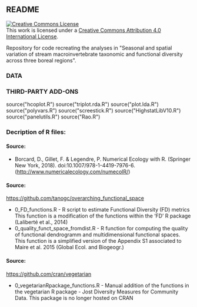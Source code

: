 ## README

<a rel="license" href="http://creativecommons.org/licenses/by/4.0/"><img alt="Creative Commons License" style="border-width:0" src="https://i.creativecommons.org/l/by/4.0/88x31.png" /></a><br />This work is licensed under a <a rel="license" href="http://creativecommons.org/licenses/by/4.0/">Creative Commons Attribution 4.0 International License</a>.

Repository for code recreating the analyses in "Seasonal and spatial variation 
of stream macroinvertebrate taxonomic and functional diversity across three 
boreal regions".

### DATA

### THIRD-PARTY ADD-ONS

source("hcoplot.R")
source("triplot.rda.R")
source("plot.lda.R")
source("polyvars.R")
source("screestick.R")
source("HighstatLibV10.R")
source("panelutils.R")
source("Rao.R")

### Decription of R files:
#### Source:
* Borcard, D., Gillet, F. & Legendre, P. Numerical Ecology with R. (Springer New York, 2018). doi:10.1007/978-1-4419-7976-6. (http://www.numericalecology.com/numecolR/)


#### Source: 
https://github.com/tanogc/overarching_functional_space

* 0_FD_functions.R - R script to estimate Functional Diversity (FD) metrics This function is a modification of the functions within the ‘FD’ R package (Laliberté et al., 2014)
* 0_quality_funct_space_fromdist.R - R function for computing the quality of functional dendrogramm and multidimensional functional spaces. This function is a simplified version of the Appendix S1 associated to Maire et al. 2015 (Global Ecol. and Biogeogr.)

#### Source: 
https://github.com/cran/vegetarian

* 0_vegetarianRpackage_functions.R - Manual addition of the functions in the vegetarian R package - Jost Diversity Measures for Community Data. This package is no longer hosted on CRAN